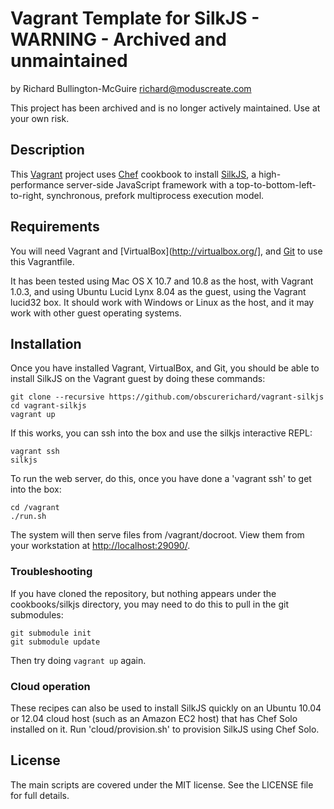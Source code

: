 Vagrant Template for SilkJS - WARNING - Archived and unmaintained
===========================

by Richard Bullington-McGuire <richard@moduscreate.com>

This project has been archived and is no longer actively maintained. Use at your own risk.


Description
-----------

This [Vagrant](http://vagrantup.com/) project uses [Chef](http://www.opscode.com/chef/) cookbook to install [SilkJS](http://silkjs.org/), a high-performance server-side JavaScript framework with a top-to-bottom-left-to-right, synchronous, prefork multiprocess execution model.


Requirements
------------

You will need Vagrant and [VirtualBox](http://virtualbox.org/], and [Git](http://git-scm.com/)  to use this Vagrantfile.

It has been tested using Mac OS X 10.7 and 10.8 as the host, with Vagrant 1.0.3, and using Ubuntu Lucid Lynx 8.04 as the guest, using the Vagrant lucid32 box. It should work with Windows or Linux as the host, and it may work with other guest operating systems.


Installation
------------

Once you have installed Vagrant, VirtualBox, and Git, you should be able to install SilkJS on the Vagrant guest by doing these commands:

    git clone --recursive https://github.com/obscurerichard/vagrant-silkjs
    cd vagrant-silkjs
    vagrant up

If this works, you can ssh into the box and use the silkjs interactive REPL:

    vagrant ssh
    silkjs

To run the web server, do this, once you have done a 'vagrant ssh' to get into the box:

    cd /vagrant
    ./run.sh

The system will then serve files from /vagrant/docroot. View them from your workstation at [http://localhost:29090/](http://localhost:29090/).


### Troubleshooting 

If you have cloned the repository, but nothing appears under the
cookbooks/silkjs directory, you may need to do this to pull in the git
submodules:

    git submodule init
    git submodule update

Then try doing `vagrant up` again.

### Cloud operation

These recipes can also be used to install SilkJS quickly on an Ubuntu 10.04 or 12.04 cloud host (such as an Amazon EC2 host) that has Chef Solo installed on it. Run 'cloud/provision.sh' to provision SilkJS using Chef Solo.

License
-------

The main scripts are covered under the MIT license. See the LICENSE file for full details.


